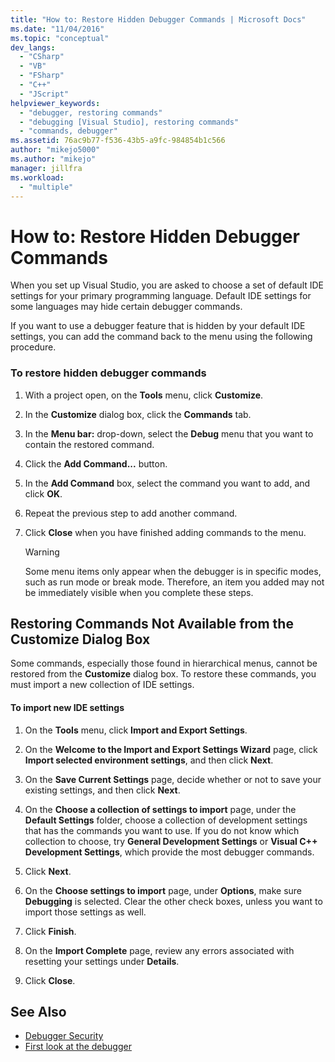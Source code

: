 ```yaml
---
title: "How to: Restore Hidden Debugger Commands | Microsoft Docs"
ms.date: "11/04/2016"
ms.topic: "conceptual"
dev_langs:
  - "CSharp"
  - "VB"
  - "FSharp"
  - "C++"
  - "JScript"
helpviewer_keywords:
  - "debugger, restoring commands"
  - "debugging [Visual Studio], restoring commands"
  - "commands, debugger"
ms.assetid: 76ac9b77-f536-43b5-a9fc-984854b1c566
author: "mikejo5000"
ms.author: "mikejo"
manager: jillfra
ms.workload:
  - "multiple"
---
```

# How to: Restore Hidden Debugger Commands
When you set up Visual Studio, you are asked to choose a set of default IDE settings for your primary programming language. Default IDE settings for some languages may hide certain debugger commands.

 If you want to use a debugger feature that is hidden by your default IDE settings, you can add the command back to the menu using the following procedure.

### To restore hidden debugger commands

1.  With a project open, on the **Tools** menu, click **Customize**.

2.  In the **Customize** dialog box, click the **Commands** tab.

3.  In the **Menu bar:** drop-down, select the **Debug** menu that you want to contain the restored command.

4.  Click the **Add Command...** button.

5.  In the **Add Command** box, select the command you want to add, and click **OK**.

6.  Repeat the previous step to add another command.

7.  Click **Close** when you have finished adding commands to the menu.

    > [!WARNING]
    >  Some menu items only appear when the debugger is in specific modes, such as run mode or break mode. Therefore, an item you added may not be immediately visible when you complete these steps.

## Restoring Commands Not Available from the Customize Dialog Box
 Some commands, especially those found in hierarchical menus, cannot be restored from the **Customize** dialog box. To restore these commands, you must import a new collection of IDE settings.

#### To import new IDE settings

1.  On the **Tools** menu, click **Import and Export Settings**.

2.  On the **Welcome to the Import and Export Settings Wizard** page, click **Import selected environment settings**, and then click **Next**.

3.  On the **Save Current Settings** page, decide whether or not to save your existing settings, and then click **Next**.

4.  On the **Choose a collection of settings to import** page, under the **Default Settings** folder, choose a collection of development settings that has the commands you want to use. If you do not know which collection to choose, try **General Development Settings** or **Visual C++ Development Settings**, which  provide the most debugger commands.

5.  Click **Next**.

6.  On the **Choose settings to import** page, under **Options**, make sure **Debugging** is selected. Clear the other check boxes, unless you want to import those settings as well.

7.  Click **Finish**.

8.  On the **Import Complete** page, review any errors associated with resetting your settings under **Details**.

9. Click **Close**.

## See Also
- [Debugger Security](../debugger/debugger-security.md)
- [First look at the debugger](../debugger/debugger-feature-tour.md)